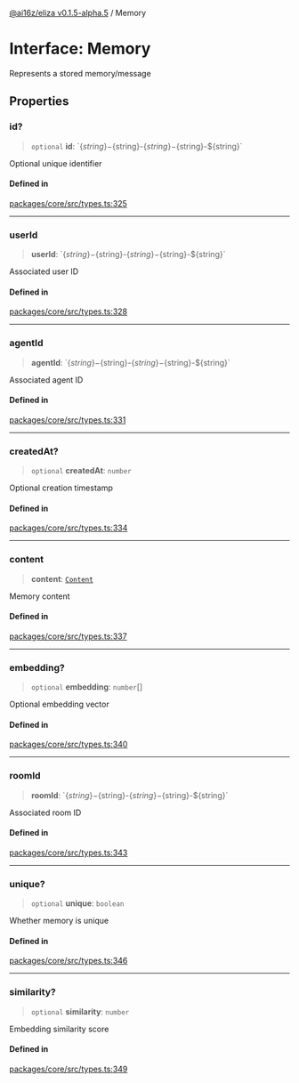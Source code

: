 [@ai16z/eliza v0.1.5-alpha.5](../index.md) / Memory

# Interface: Memory

Represents a stored memory/message

## Properties

### id?

> `optional` **id**: \`$\{string\}-$\{string\}-$\{string\}-$\{string\}-$\{string\}\`

Optional unique identifier

#### Defined in

[packages/core/src/types.ts:325](https://github.com/DamoclesLabs/NyxAgent/blob/main/packages/core/src/types.ts#L325)

***

### userId

> **userId**: \`$\{string\}-$\{string\}-$\{string\}-$\{string\}-$\{string\}\`

Associated user ID

#### Defined in

[packages/core/src/types.ts:328](https://github.com/DamoclesLabs/NyxAgent/blob/main/packages/core/src/types.ts#L328)

***

### agentId

> **agentId**: \`$\{string\}-$\{string\}-$\{string\}-$\{string\}-$\{string\}\`

Associated agent ID

#### Defined in

[packages/core/src/types.ts:331](https://github.com/DamoclesLabs/NyxAgent/blob/main/packages/core/src/types.ts#L331)

***

### createdAt?

> `optional` **createdAt**: `number`

Optional creation timestamp

#### Defined in

[packages/core/src/types.ts:334](https://github.com/DamoclesLabs/NyxAgent/blob/main/packages/core/src/types.ts#L334)

***

### content

> **content**: [`Content`](Content.md)

Memory content

#### Defined in

[packages/core/src/types.ts:337](https://github.com/DamoclesLabs/NyxAgent/blob/main/packages/core/src/types.ts#L337)

***

### embedding?

> `optional` **embedding**: `number`[]

Optional embedding vector

#### Defined in

[packages/core/src/types.ts:340](https://github.com/DamoclesLabs/NyxAgent/blob/main/packages/core/src/types.ts#L340)

***

### roomId

> **roomId**: \`$\{string\}-$\{string\}-$\{string\}-$\{string\}-$\{string\}\`

Associated room ID

#### Defined in

[packages/core/src/types.ts:343](https://github.com/DamoclesLabs/NyxAgent/blob/main/packages/core/src/types.ts#L343)

***

### unique?

> `optional` **unique**: `boolean`

Whether memory is unique

#### Defined in

[packages/core/src/types.ts:346](https://github.com/DamoclesLabs/NyxAgent/blob/main/packages/core/src/types.ts#L346)

***

### similarity?

> `optional` **similarity**: `number`

Embedding similarity score

#### Defined in

[packages/core/src/types.ts:349](https://github.com/DamoclesLabs/NyxAgent/blob/main/packages/core/src/types.ts#L349)
